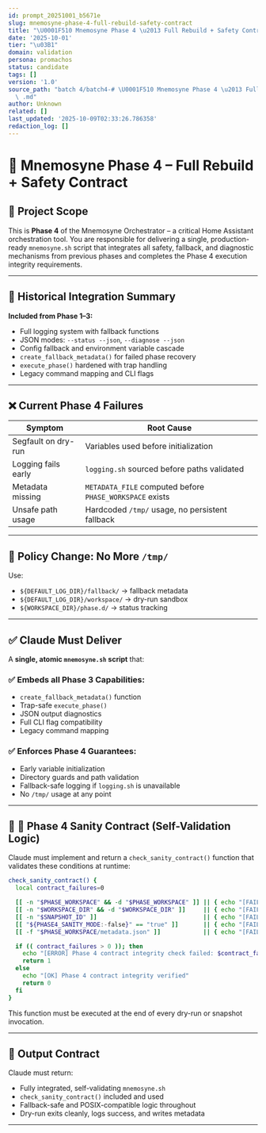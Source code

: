```yaml
---
id: prompt_20251001_b5671e
slug: mnemosyne-phase-4-full-rebuild-safety-contract
title: "\U0001F510 Mnemosyne Phase 4 \u2013 Full Rebuild + Safety Contract"
date: '2025-10-01'
tier: "\u03B1"
domain: validation
persona: promachos
status: candidate
tags: []
version: '1.0'
source_path: "batch 4/batch4-# \U0001F510 Mnemosyne Phase 4 \u2013 Full Rebuild +\
  \ .md"
author: Unknown
related: []
last_updated: '2025-10-09T02:33:26.786358'
redaction_log: []
---
```


# 🔐 Mnemosyne Phase 4 – Full Rebuild + Safety Contract

## 🧭 Project Scope

This is **Phase 4** of the Mnemosyne Orchestrator – a critical Home Assistant orchestration tool. You are responsible for delivering a single, production-ready `mnemosyne.sh` script that integrates all safety, fallback, and diagnostic mechanisms from previous phases and completes the Phase 4 execution integrity requirements.

---

## 🔢 Historical Integration Summary

**Included from Phase 1–3:**

* Full logging system with fallback functions
* JSON modes: `--status --json`, `--diagnose --json`
* Config fallback and environment variable cascade
* `create_fallback_metadata()` for failed phase recovery
* `execute_phase()` hardened with trap handling
* Legacy command mapping and CLI flags

---

## ❌ Current Phase 4 Failures

| Symptom             | Root Cause                                               |
| ------------------- | -------------------------------------------------------- |
| Segfault on dry-run | Variables used before initialization                     |
| Logging fails early | `logging.sh` sourced before paths validated              |
| Metadata missing    | `METADATA_FILE` computed before `PHASE_WORKSPACE` exists |
| Unsafe path usage   | Hardcoded `/tmp/` usage, no persistent fallback          |

---

## 🔁 Policy Change: No More `/tmp/`

Use:

* `${DEFAULT_LOG_DIR}/fallback/` → fallback metadata
* `${DEFAULT_LOG_DIR}/workspace/` → dry-run sandbox
* `${WORKSPACE_DIR}/phase.d/` → status tracking

---

## ✅ Claude Must Deliver

A **single, atomic `mnemosyne.sh` script** that:

### ✅ Embeds all Phase 3 Capabilities:

* `create_fallback_metadata()` function
* Trap-safe `execute_phase()`
* JSON output diagnostics
* Full CLI flag compatibility
* Legacy command mapping

### ✅ Enforces Phase 4 Guarantees:

* Early variable initialization
* Directory guards and path validation
* Fallback-safe logging if `logging.sh` is unavailable
* No `/tmp/` usage at any point

---

## 🧠 🧪 Phase 4 Sanity Contract (Self-Validation Logic)

Claude must implement and return a `check_sanity_contract()` function that validates these conditions at runtime:

```bash
check_sanity_contract() {
  local contract_failures=0

  [[ -n "$PHASE_WORKSPACE" && -d "$PHASE_WORKSPACE" ]] || { echo "[FAIL] PHASE_WORKSPACE invalid"; ((contract_failures++)); }
  [[ -n "$WORKSPACE_DIR" && -d "$WORKSPACE_DIR" ]]     || { echo "[FAIL] WORKSPACE_DIR invalid"; ((contract_failures++)); }
  [[ -n "$SNAPSHOT_ID" ]]                              || { echo "[FAIL] SNAPSHOT_ID not set"; ((contract_failures++)); }
  [[ "${PHASE4_SANITY_MODE:-false}" == "true" ]]       || { echo "[FAIL] PHASE4_SANITY_MODE not enabled"; ((contract_failures++)); }
  [[ -f "$PHASE_WORKSPACE/metadata.json" ]]            || { echo "[FAIL] metadata.json missing in workspace"; ((contract_failures++)); }

  if (( contract_failures > 0 )); then
    echo "[ERROR] Phase 4 contract integrity check failed: $contract_failures issues detected"
    return 1
  else
    echo "[OK] Phase 4 contract integrity verified"
    return 0
  fi
}
```

This function must be executed at the end of every dry-run or snapshot invocation.

---

## 🚦 Output Contract

Claude must return:

* Fully integrated, self-validating `mnemosyne.sh`
* `check_sanity_contract()` included and used
* Fallback-safe and POSIX-compatible logic throughout
* Dry-run exits cleanly, logs success, and writes metadata

---
